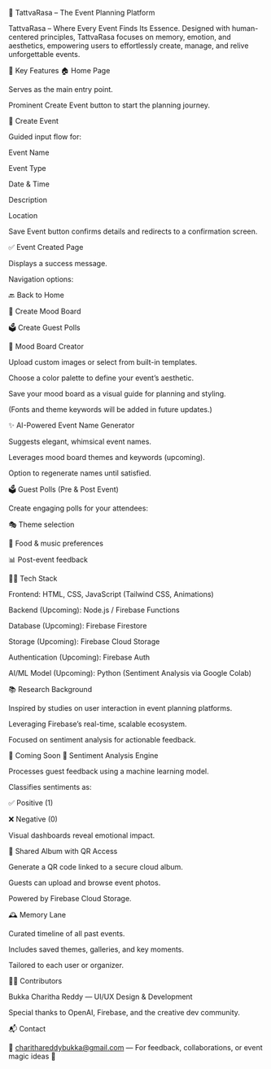 🌸 TattvaRasa – The Event Planning Platform

TattvaRasa – Where Every Event Finds Its Essence.
Designed with human-centered principles, TattvaRasa focuses on memory, emotion, and aesthetics, empowering users to effortlessly create, manage, and relive unforgettable events.

🌟 Key Features
🏠 Home Page

Serves as the main entry point.

Prominent Create Event button to start the planning journey.

🎉 Create Event

Guided input flow for:

Event Name

Event Type

Date & Time

Description

Location

Save Event button confirms details and redirects to a confirmation screen.

✅ Event Created Page

Displays a success message.

Navigation options:

🔙 Back to Home

🎨 Create Mood Board

🗳️ Create Guest Polls

🎨 Mood Board Creator

Upload custom images or select from built-in templates.

Choose a color palette to define your event’s aesthetic.

Save your mood board as a visual guide for planning and styling.

(Fonts and theme keywords will be added in future updates.)

✨ AI-Powered Event Name Generator

Suggests elegant, whimsical event names.

Leverages mood board themes and keywords (upcoming).

Option to regenerate names until satisfied.

🗳️ Guest Polls (Pre & Post Event)

Create engaging polls for your attendees:

🎭 Theme selection

🍱 Food & music preferences

📊 Post-event feedback

🧑‍💻 Tech Stack

Frontend: HTML, CSS, JavaScript (Tailwind CSS, Animations)

Backend (Upcoming): Node.js / Firebase Functions

Database (Upcoming): Firebase Firestore

Storage (Upcoming): Firebase Cloud Storage

Authentication (Upcoming): Firebase Auth

AI/ML Model (Upcoming): Python (Sentiment Analysis via Google Colab)

📚 Research Background

Inspired by studies on user interaction in event planning platforms.

Leveraging Firebase’s real-time, scalable ecosystem.

Focused on sentiment analysis for actionable feedback.

🚧 Coming Soon
🧠 Sentiment Analysis Engine

Processes guest feedback using a machine learning model.

Classifies sentiments as:

✅ Positive (1)

❌ Negative (0)

Visual dashboards reveal emotional impact.

📸 Shared Album with QR Access

Generate a QR code linked to a secure cloud album.

Guests can upload and browse event photos.

Powered by Firebase Cloud Storage.

🕰️ Memory Lane

Curated timeline of all past events.

Includes saved themes, galleries, and key moments.

Tailored to each user or organizer.

👩‍💻 Contributors

Bukka Charitha Reddy — UI/UX Design & Development

Special thanks to OpenAI, Firebase, and the creative dev community.

📬 Contact

📧 charithareddybukka@gmail.com
 — For feedback, collaborations, or event magic ideas 🌷
